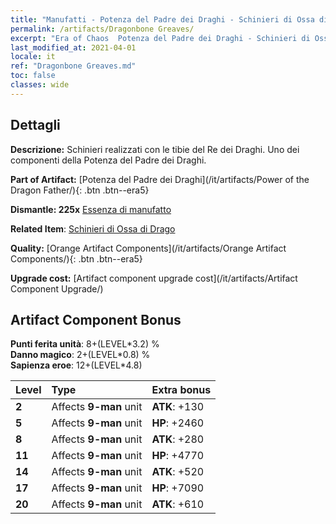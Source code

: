 ```yaml
---
title: "Manufatti - Potenza del Padre dei Draghi - Schinieri di Ossa di Drago"
permalink: /artifacts/Dragonbone Greaves/
excerpt: "Era of Chaos  Potenza del Padre dei Draghi - Schinieri di Ossa di Drago. Schinieri realizzati con le tibie del Re dei Draghi. Uno dei componenti della Potenza del Padre dei Draghi."
last_modified_at: 2021-04-01
locale: it
ref: "Dragonbone Greaves.md"
toc: false
classes: wide
---
```




## Dettagli

 **Descrizione:** Schinieri realizzati con le tibie del Re dei Draghi. Uno dei componenti della Potenza del Padre dei Draghi.

 **Part of Artifact:** [Potenza del Padre dei Draghi](/it/artifacts/Power of the Dragon Father/){: .btn .btn--era5}

 **Dismantle: 225x** [Essenza di manufatto](/it/Items/con_905/)

 **Related Item**: [Schinieri di Ossa di Drago](/it/Items/art_145/)

 **Quality:** [Orange Artifact Components](/it/artifacts/Orange Artifact Components/){: .btn .btn--era5}

 **Upgrade cost:** [Artifact component upgrade cost](/it/artifacts/Artifact Component Upgrade/)

## Artifact Component Bonus

  **Punti ferita unità**: 8+(LEVEL\*3.2) %<br/>**Danno magico**: 2+(LEVEL\*0.8) %<br/>**Sapienza eroe**: 12+(LEVEL\*4.8)

  |  Level  | Type |    Extra bonus  | 
  |:--------|:-----|:----------------| 
  | **2** | Affects **9-man** unit | **ATK**: +130 | 
  | **5** | Affects **9-man** unit | **HP**: +2460 | 
  | **8** | Affects **9-man** unit | **ATK**: +280 | 
  | **11** | Affects **9-man** unit | **HP**: +4770 | 
  | **14** | Affects **9-man** unit | **ATK**: +520 | 
  | **17** | Affects **9-man** unit | **HP**: +7090 | 
  | **20** | Affects **9-man** unit | **ATK**: +610 | 
